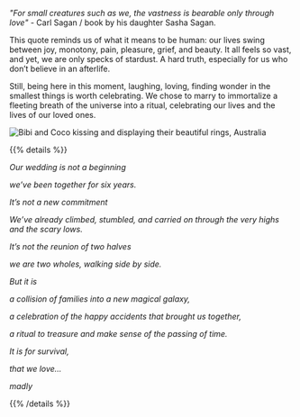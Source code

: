 _"For small creatures such as we, the vastness is bearable only through love"_ - Carl Sagan / book by his daughter Sasha Sagan.

This quote reminds us of what it means to be human: our lives swing between joy, monotony, pain, pleasure, grief, and beauty. It all feels so vast, and yet, we are only specks of stardust. A hard truth, especially for us who don’t believe in an afterlife.

Still, being here in this moment, laughing, loving, finding wonder in the smallest things is worth celebrating. We chose to marry to immortalize a fleeting breath of the universe into a ritual, celebrating our lives and the lives of our loved ones.

![Bibi and Coco kissing and displaying their beautiful rings, Australia](/images/proposal.webp)

{{% details %}}

_Our wedding is not a beginning_

_we’ve been together for six years._

_It’s not a new commitment_

_We’ve already climbed, stumbled, and carried on through the very highs and the scary lows._

_It’s not the reunion of two halves_

_we are two wholes, walking side by side._

_But it is_

_a collision of families into a new magical galaxy,_

_a celebration of the happy accidents that brought us together,_

_a ritual to treasure and make sense of the passing of time._

_It is for survival,_

_that we love…_

_madly_

{{% /details %}}